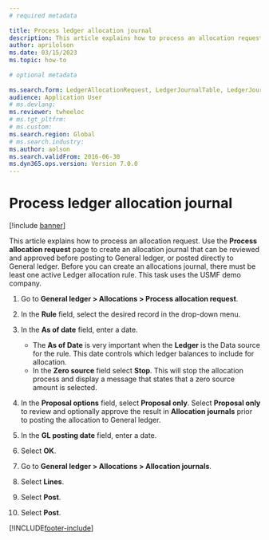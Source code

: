 ```yaml
--- 
# required metadata 
 
title: Process ledger allocation journal
description: This article explains how to process an allocation request in Dynamics 365 Finance. 
author: aprilolson
ms.date: 03/15/2023
ms.topic: how-to 
 
# optional metadata 
 
ms.search.form: LedgerAllocationRequest, LedgerJournalTable, LedgerJournalTransAllocation   
audience: Application User 
# ms.devlang:  
ms.reviewer: twheeloc
# ms.tgt_pltfrm:  
# ms.custom:  
ms.search.region: Global
# ms.search.industry: 
ms.author: aolson
ms.search.validFrom: 2016-06-30 
ms.dyn365.ops.version: Version 7.0.0 
---
```

# Process ledger allocation journal

[!include [banner](../../includes/banner.md)]

This article explains how to process an allocation request. Use the **Process allocation request** page to create an allocation journal that can be reviewed and approved before posting to General ledger, or posted directly to General ledger. Before you can create an allocations journal, there must be least one active Ledger allocation rule. This task uses the USMF demo company.

1. Go to **General ledger > Allocations > Process allocation request**.
2. In the **Rule** field, select the desired record in the drop-down menu.
3. In the **As of date** field, enter a date.

    - The **As of Date** is very important when the **Ledger** is the Data source for the rule. This date controls which ledger balances to include for allocation.  
    - In the **Zero source** field select **Stop**. This will stop the allocation process and display a message that states that a zero source amount is selected.  

4. In the **Proposal options** field, select **Proposal only**. Select **Proposal only** to review and optionally approve the result in **Allocation journals** prior to posting the allocation to General ledger.  
5. In the **GL posting date** field, enter a date.
6. Select **OK**.
7. Go to **General ledger > Allocations > Allocation journals**.
8. Select **Lines**.
9. Select **Post**.
10. Select **Post**.



[!INCLUDE[footer-include](../../../includes/footer-banner.md)]
